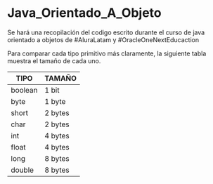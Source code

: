 # Java_Orientado_A_Objeto
Se hará una recopilación del codigo escrito durante el curso de java orientado a objetos de #AluraLatam y #OracleOneNextEducaction


Para comparar cada tipo primitivo más claramente, la siguiente tabla muestra el tamaño de cada uno.

|TIPO	   |    TAMAÑO  |
|---------|----------|
|boolean |   1 bit  |
|byte	   |    1 byte  |
|short	 |    2 bytes |
|char	   |     2 bytes  |
|int	   |     4 bytes|
|float	 |     4 bytes|
|long	   |    8 bytes  |
|double  |  	8 bytes |
